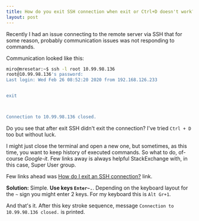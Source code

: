 ```yaml
---
title: How do you exit SSH connection when exit or Ctrl+D doesn't work?
layout: post
---
```


Recently I had an issue connecting to the remote server via SSH that for some reason, probably communication issues was
not responding to commands. 

Communication looked like this:

```bash
miro@mresetar:~$ ssh -l root 10.99.98.136
root@10.99.98.136's password:
Last login: Wed Feb 26 08:52:20 2020 from 192.168.126.233


exit



Connection to 10.99.98.136 closed.
```

Do you see that after exit SSH didn't exit the connection?
I've tried `Ctrl + D` too but without luck.

I might just close the terminal and open a new one, but sometimes, as this time, you want to keep history of 
executed commands. 
So what to do, of-course _Google-it_. Few links away is always helpful StackExchange with, in this case, Super User 
group.

Few links ahead was [How do I exit an SSH connection?](https://superuser.com/questions/467398/how-do-i-exit-an-ssh-connection)
link.

**Solution:** Simple. **Use keys `Enter~.`**. Depending on the keyboard layout for the `~` sign you might enter 2 keys.
For my keyboard this is `Alt Gr+1`. 

And that's it. After this key stroke sequence, message `Connection to 10.99.98.136 closed.` is printed.